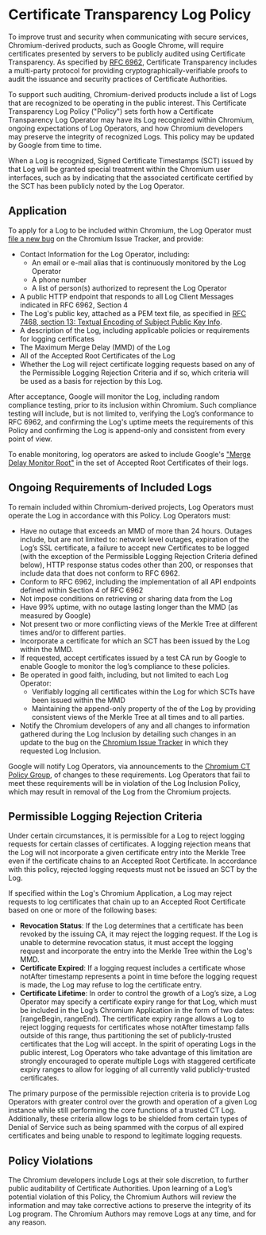 # Certificate Transparency Log Policy

To improve trust and security when communicating with secure services,
Chromium-derived products, such as Google Chrome, will require certificates
presented by servers to be publicly audited using Certificate Transparency.
As specified by [RFC 6962](https://tools.ietf.org/html/rfc6962), Certificate
Transparency includes a multi-party protocol for providing
cryptographically-verifiable proofs to audit the issuance and security
practices of Certificate Authorities.

To support such auditing, Chromium-derived products include a list of Logs
that are recognized to be operating in the public interest. This Certificate
Transparency Log Policy ("Policy") sets forth how a Certificate Transparency
Log Operator may have its Log recognized within Chromium, ongoing expectations
of Log Operators, and how Chromium developers may preserve the integrity of
recognized Logs. This policy may be updated by Google from time to time.

When a Log is recognized, Signed Certificate Timestamps (SCT) issued by that
Log will be granted special treatment within the Chromium user interfaces,
such as by indicating that the associated certificate certified by the SCT has
been publicly noted by the Log Operator.

## Application

To apply for a Log to be included within Chromium, the Log Operator must
[file a new bug](https://bugs.chromium.org/p/chromium/issues/entry) on the
Chromium Issue Tracker, and provide:
  * Contact Information for the Log Operator, including:
    * An email or e-mail alias that is continuously monitored by the Log
      Operator
    * A phone number
    * A list of person(s) authorized to represent the Log Operator
  * A public HTTP endpoint that responds to all Log Client Messages indicated
    in RFC 6962, Section 4
  * The Log's public key, attached as a PEM text file, as specified in
    [RFC 7468, section 13: Textual Encoding of Subject Public Key Info](
    https://tools.ietf.org/html/rfc7468#section-13).
  * A description of the Log, including applicable policies or requirements
    for logging certificates
  * The Maximum Merge Delay (MMD) of the Log
  * All of the Accepted Root Certificates of the Log
  * Whether the Log will reject certificate logging requests based on any of the Permissible Logging Rejection Criteria and if so, which criteria will be used as a basis for rejection by this Log.

After acceptance, Google will monitor the Log, including random compliance
testing, prior to its inclusion within Chromium. Such compliance testing will
include, but is not limited to, verifying the Log’s conformance to RFC 6962,
and confirming the Log's uptime meets the requirements of this Policy and
confirming the Log is append-only and consistent from every point of view.

To enable monitoring, log operators are asked to include Google's
["Merge Delay Monitor Root"](mmd_monitor_root.crt) in the set of Accepted Root
Certificates of their logs.

## Ongoing Requirements of Included Logs

To remain included within Chromium-derived projects, Log Operators must
operate the Log in accordance with this Policy. Log Operators must:

  * Have no outage that exceeds an MMD of more than 24 hours.
    Outages include, but are not limited to: network level outages, expiration
    of the Log’s SSL certificate, a failure to accept new Certificates to be
    logged (with the exception of the Permissible Logging Rejection Criteria defined below), HTTP response status codes other than 200, or responses that
    include data that does not conform to RFC 6962.
  * Conform to RFC 6962, including the implementation of all API endpoints
    defined within Section 4 of RFC 6962
  * Not impose conditions on retrieving or sharing data from the Log
  * Have 99% uptime, with no outage lasting longer than the MMD (as measured
    by Google) 
  * Not present two or more conflicting views of the Merkle Tree at different
    times and/or to different parties.
  * Incorporate a certificate for which an SCT has been issued by the Log
    within the MMD.
  * If requested, accept certificates issued by a test CA run by Google to
    enable Google to monitor the log’s compliance to these policies.
  * Be operated in good faith, including, but not limited to each Log
    Operator:
      * Verifiably logging all certificates within the Log for which SCTs have
        been issued within the MMD
      * Maintaining the append-only property of the of the Log by providing
        consistent views of the Merkle Tree at all times and to all parties.
  * Notify the Chromium developers of any and all changes to information
    gathered during the Log Inclusion by detailing such changes in an update
    to the bug on the [Chromium Issue Tracker](https://bugs.chromium.org/p/chromium/issues/list?q=component%3AInternals%3ENetwork%3ECertTrans)
    in which they requested Log Inclusion.

Google will notify Log Operators, via announcements to the
[Chromium CT Policy Group](https://groups.google.com/a/chromium.org/forum/#!forum/ct-policy),
of changes to these requirements. Log Operators that fail to meet these
requirements will be in violation of the Log Inclusion Policy, which may
result in removal of the Log from the Chromium projects.

## Permissible Logging Rejection Criteria

Under certain circumstances, it is permissible for a Log to reject logging requests for certain classes of certificates. A logging rejection means that the Log will not incorporate a given certificate entry into the Merkle Tree even if the certificate chains to an Accepted Root Certificate. In accordance with this policy, rejected logging requests must not be issued an SCT by the Log. 

If specified within the Log's Chromium Application, a Log may reject requests to log certificates that chain up to an Accepted Root Certificate based on one or more of the following bases: 

  * **Revocation Status**: If the Log determines that a certificate has been revoked by the issuing CA, it may reject the logging request. If the Log is unable to determine revocation status, it must accept the logging request and incorporate the entry into the Merkle Tree within the Log's MMD.
  * **Certificate Expired**: If a logging request includes a certificate whose notAfter timestamp represents a point in time before the logging request is made, the Log may refuse to log the certificate entry.
  * **Certificate Lifetime**: In order to control the growth of a Log’s size, a Log Operator may specify a certificate expiry range for that Log, which must be included in the Log’s Chromium Application in the form of two dates: [rangeBegin, rangeEnd). The certificate expiry range allows a Log to reject logging requests for certificates whose notAfter timestamp falls outside of this range, thus partitioning the set of publicly-trusted certificates that the Log will accept. In the spirit of operating Logs in the public interest, Log Operators who take advantage of this limitation are strongly encouraged to operate multiple Logs with staggered certificate expiry ranges to allow for logging of all currently valid publicly-trusted certificates. 
  
The primary purpose of the permissible rejection criteria is to provide Log Operators with greater control over the growth and operation of a given Log instance while still performing the core functions of a trusted CT Log. Additionally, these criteria allow logs to be shielded from certain types of Denial of Service such as being spammed with the corpus of all expired certificates and being unable to respond to legitimate logging requests.

## Policy Violations

The Chromium developers include Logs at their sole discretion, to further
public auditability of Certificate Authorities. Upon learning of a Log’s
potential violation of this Policy, the Chromium Authors will review the
information and may take corrective actions to preserve the integrity of its
Log program. The Chromium Authors may remove Logs at any time, and for any
reason.
